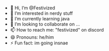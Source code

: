 - 👋 Hi, I’m @Festivized
- 👀 I’m interested in nerdy stuff 
- 🌱 I’m currently learning java
- 💞️ I’m looking to collaborate on ...
- 📫 How to reach me: "festivized" on discord 
- 😄 Pronouns: he/him
- ⚡ Fun fact: im going insnae

<!---
Festivized/Festivized is a ✨ special ✨ repository because its `README.md` (this file) appears on your GitHub profile.
You can click the Preview link to take a look at your changes.
--->
